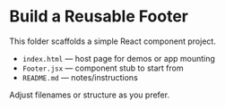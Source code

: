 # Build a Reusable Footer

This folder scaffolds a simple React component project.

- `index.html` — host page for demos or app mounting
- `Footer.jsx` — component stub to start from
- `README.md` — notes/instructions

Adjust filenames or structure as you prefer.
